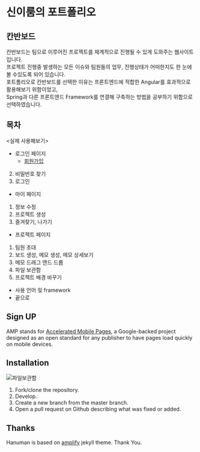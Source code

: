# 신이룸의 포트폴리오
## 칸반보드

칸반보드는 팀으로 이루어진 프로젝트를 체계적으로 진행될 수 있게 도와주는 웹사이트입니다. <br>
프로젝트 진행중 발생하는 모든 이슈와 팀원들의 업무, 진행상태가 어떠한지도 한 눈에 볼 수있도록 되어 있습니다.<br>
포트폴리오로 칸반보드를 선택한 이유는 프론트엔드에 적합한 Angular를 효과적으로 활용해보기 위함이었고, <br>
Spring과 다른 프론트엔드 Framework를 연결해 구축하는 방법을 공부하기 위함으로 선택하였습니다.<br>


## 목차
<실제 사용해보기>
- 로그인 페이지
  - [회원가입](#sign-up)
2. 비밀번호 찾기
3. 로그인
- 마이 페이지
1. 정보 수정
2. 프로젝트 생성
3. 즐겨찾기, 나가기
- 프로젝트 페이지
1. 팀원 초대
2. 보드 생성, 메모 생성, 메모 상세보기
3. 메모 드래그 앤드 드롭
4. 파일 보관함
5. 프로젝트 배경 바꾸기

- 사용 언어 및 framework
- 끝으로


## Sign UP

AMP stands for [Accelerated Mobile Pages](https://www.ampproject.org/), a Google-backed project designed as an open standard for any publisher to have pages load quickly on mobile devices.

## Installation
![파일보관함](https://user-images.githubusercontent.com/58598810/78470541-53d39980-7765-11ea-8a87-332eaf4bf3f1.gif)

1. Fork/clone the repository.
2. Develop.
3. Create a new branch from the master branch.
4. Open a pull request on Github describing what was fixed or added.

## Thanks
Hanuman is based on [amplify](https://github.com/ageitgey/amplify) jekyll theme. Thank You.
